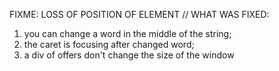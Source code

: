 FIXME: LOSS OF POSITION OF ELEMENT //
WHAT WAS FIXED: 
1) you can change a word in the middle of the string; 
2) the caret is focusing after changed word; 
3) a div of offers don't change the size of the window
